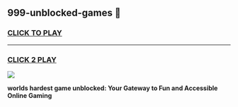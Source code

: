 
## 999-unblocked-games 👋
<h3>
<a href="https://premium.freeplayer.one?title=999-unblocked-games&ref=14F">CLICK TO PLAY</a></h3>
<hr>

<h3>
<a href="https://premium.freeplayer.one?title=999-unblocked-games&ref=14F">CLICK 2 PLAY</a>
  
</h3>

<a href="https://premium.freeplayer.one?title=999-unblocked-games&ref=12F/"><img src="https://clearcache.store/games.png"></a>


**worlds hardest game unblocked: Your Gateway to Fun and Accessible Online Gaming**

